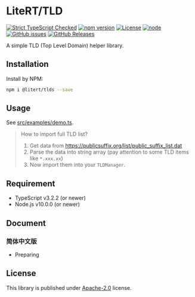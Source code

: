 # LiteRT/TLD

[![Strict TypeScript Checked](https://badgen.net/badge/TS/Strict "Strict TypeScript Checked")](https://www.typescriptlang.org)
[![npm version](https://img.shields.io/npm/v/@litert/tlds.svg?colorB=brightgreen)](https://www.npmjs.com/package/@litert/tlds "Stable Version")
[![License](https://img.shields.io/npm/l/@litert/tlds.svg?maxAge=2592000?style=plastic)](https://github.com/litert/tlds/blob/master/LICENSE)
[![node](https://img.shields.io/node/v/@litert/tlds.svg?colorB=brightgreen)](https://nodejs.org/dist/latest-v8.x/)
[![GitHub issues](https://img.shields.io/github/issues/litert/tlds.js.svg)](https://github.com/litert/tlds.js/issues)
[![GitHub Releases](https://img.shields.io/github/release/litert/tlds.js.svg)](https://github.com/litert/tlds.js/releases "Stable Release")

A simple TLD (Top Level Domain) helper library.

## Installation

Install by NPM:

```sh
npm i @litert/tlds --save
```

## Usage

See [src/examples/demo.ts](./src/examples/demo.ts).

> How to import full TLD list?
>
> 1. Get data from https://publicsuffix.org/list/public_suffix_list.dat
> 2. Parse the data into string array (pay attention to some TLD items like `*.xxx.xx`)
> 3. Now import them into your `TLDManager`.

## Requirement

- TypeScript v3.2.2 (or newer)
- Node.js v10.0.0 (or newer)

## Document

### 简体中文版

- Preparing

## License

This library is published under [Apache-2.0](./LICENSE) license.
